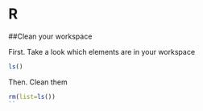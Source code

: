 # R

##Clean your workspace

First. Take a look which elements are in your workspace

```R
ls()
```
Then. Clean them

```R
rm(list=ls())
``

